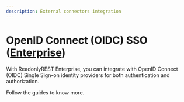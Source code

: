 ```yaml
---
description: External connectors integration
---
```


# OpenID Connect (OIDC) SSO ([Enterprise](https://readonlyrest.com/enterprise))

With ReadonlyREST Enterprise, you can integrate with OpenID Connect (OIDC) Single Sign-on identity providers for both authentication and authorization.

Follow the guides to know more.
